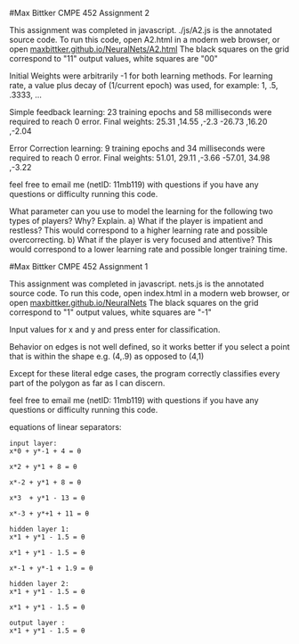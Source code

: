 #Max Bittker CMPE 452 Assignment 2

This assignment was completed in javascript.
./js/A2.js is the annotated source code. 
To run this code, open A2.html in a modern web browser, or open
[maxbittker.github.io/NeuralNets/A2.html](http://maxbittker.github.io/NeuralNets/A2.html)
The black squares on the grid correspond to "11" output values, white squares are "00"

Initial Weights were arbitrarily -1 for both learning methods. For learning rate, a value plus decay of (1/current epoch) was used, for example: 1, .5, .3333, …

Simple feedback learning:
23 training epochs and 58 milliseconds were required to reach 0 error.
Final weights:
 25.31 ,14.55 ,-2.3
-26.73 ,16.20 ,-2.04 

Error Correction learning:
9 training epochs and 34 milliseconds were required to reach 0 error.
Final weights:
 51.01, 29.11 ,-3.66
-57.01, 34.98 ,-3.22

feel free to email me (netID: 11mb119) with questions if you have any questions or difficulty running this code. 

 What parameter can you use to model the learning for
the following two types of players? Why? Explain.
a) What if the player is impatient and restless?
	This would correspond to a higher learning rate and possible overcorrecting.
b) What if the player is very focused and attentive?
	This would correspond to a lower learning rate and possible longer training time.



#Max Bittker CMPE 452 Assignment 1

This assignment was completed in javascript.
nets.js is the annotated source code. 
To run this code, open index.html in a modern web browser, or open
[maxbittker.github.io/NeuralNets](http://maxbittker.github.io/NeuralNets)
The black squares on the grid correspond to "1" output values, white squares are "-1"

Input values for x and y and press enter for classification.

Behavior on edges is not well defined, so it works better if you
select a point that is within the shape e.g. (4,.9) as opposed to (4,1) 

Except for these literal edge cases, the program correctly classifies every part of the polygon as far as I can discern. 


feel free to email me (netID: 11mb119) with questions if you have any questions or difficulty running this code. 

equations of linear separators:

	input layer:
	x*0 + y*-1 + 4 = θ

	x*2 + y*1 + 8 = θ

	x*-2 + y*1 + 8 = θ

	x*3	 + y*1 - 13 = θ

	x*-3 + y*+1 + 11 = θ

	hidden layer 1:
	x*1 + y*1 - 1.5 = θ

	x*1 + y*1 - 1.5 = θ

	x*-1 + y*-1 + 1.9 = θ

	hidden layer 2:
	x*1 + y*1 - 1.5 = θ

	x*1 + y*1 - 1.5 = θ

	output layer :
	x*1 + y*1 - 1.5 = θ
